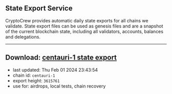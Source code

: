## State Export Service
CryptoCrew provides automatic daily state exports for all chains we validate. State export files can be used as genesis files and are a snapshot of the current blockchain state, including all validators, accounts, balances and delegations.

---
**Download: [centauri-1 state export](https://dl.ccvalidators.com/SERVICE/composable/centauri-1_export_3615761.json)**
---

- last updated: Thu Feb 01 2024 23:43:54
- chain id: `centauri-1`
- export height: `3615761`
- use for: airdrops, local tests, chain recovery
